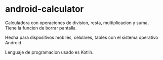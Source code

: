 # android-calculator
Calculadora con operaciones de division, resta, multiplicacion y suma. Tiene la funcion de borrar pantalla.

Hecha para dispositivos mobiles, celulares, tables con el sistema operativo Android. 

Lenguaje de programacion usado es Kotlin.
